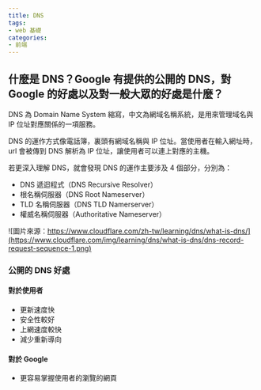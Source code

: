 ```yaml
---
title: DNS
tags:
- web 基礎
categories:
- 前端
---
```

## 什麼是 DNS？Google 有提供的公開的 DNS，對 Google 的好處以及對一般大眾的好處是什麼？
DNS 為 Domain Name System 縮寫，中文為網域名稱系統，是用來管理域名與 IP 位址對應關係的一項服務。

DNS 的運作方式像電話簿，裏頭有網域名稱與 IP 位址。當使用者在輸入網址時，url 會被傳到 DNS 解析為 IP 位址，讓使用者可以連上對應的主機。

若更深入理解 DNS，就會發現 DNS 的運作主要涉及 4 個部分，分別為：
- DNS 遞迴程式（DNS Recursive Resolver）
- 根名稱伺服器（DNS Root Nameserver）
- TLD 名稱伺服器（DNS TLD Namerserver）
- 權威名稱伺服器（Authoritative Nameserver）

![圖片來源：https://www.cloudflare.com/zh-tw/learning/dns/what-is-dns/](https://www.cloudflare.com/img/learning/dns/what-is-dns/dns-record-request-sequence-1.png)

### 公開的 DNS 好處
#### 對於使用者
- 更新速度快
- 安全性較好
- 上網速度較快
- 減少重新導向

#### 對於 Google
- 更容易掌握使用者的瀏覽的網頁
